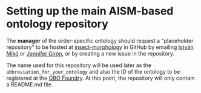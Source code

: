 # Setting up the main AISM-based ontology repository

The **manager** of the order-specific ontology should request a "placeholder repository" to be hosted at [insect-morphology](https://github.com/insect-morphology) in GitHub by emailing [István Mikó](istvan.miko@gmail.com) or [Jennifer Girón](entiminae@gmail.com), or by creating a new issue in the repository.

The name used for this repository will be used later as the `abbreviation_for_your_ontology` and also the ID of the ontology to be registered at the [OBO Foundry](http://www.obofoundry.org/about-OBO-Foundry.html). At this point, the repository will only contain a README.md file.
